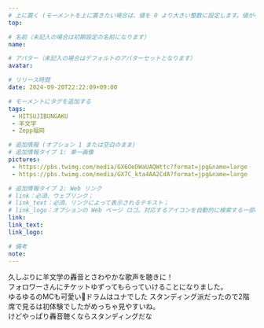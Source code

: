 ```yaml
---
# 上に置く (モーメントを上に置きたい場合は、値を 0 より大きい整数に設定します。値が小さいほど前が高くなります。たとえば、1 はモーメントを上に置きます)
top: 

# 名前（未記入の場合は初期設定の名前になります）
name:

# アバター（未記入の場合はデフォルトのアバターセットとなります）
avatar:

# リリース時間
date: 2024-09-20T22:22:09+09:00

# モーメントにタグを追加する
tags:
 - HITSUJIBUNGAKU
 - 羊文学
 - Zepp福岡

# 追加情報 (オプション 1 または空白のまま)
# 追加情報タイプ 1: 単一画像
pictures:
 - https://pbs.twimg.com/media/GX6OeDWaUAQWttc?format=jpg&name=large
 - https://pbs.twimg.com/media/GX7C_kta4AA2CdA?format=jpg&name=large

# 追加情報タイプ 2: Web リンク
# link：必須、ウェブリンク；
# link_text：必須、リンクによって表示されるテキスト；
# link_logo：オプションの Web ページ ロゴ。対応するアイコンを自動的に検索する一部の Web サイトをサポートするようになりました。自分でアイコンを追加する必要はありません
link:
link_text:
link_logo:

# 備考
note:
---
```


<!-- 以下にテキストを書き始めます -->
久しぶりに羊文学の轟音とさわやかな歌声を聴きに！  
フォロワーさんにチケットゆずってもらっていけることになりました。  
ゆるゆるのMCも可愛い🐑ドラムはユナでした 
スタンディング派だったので2階席で見るは初体験でしたがめっちゃ見やすいね。  
けどやっぱり轟音聴くならスタンディングだな